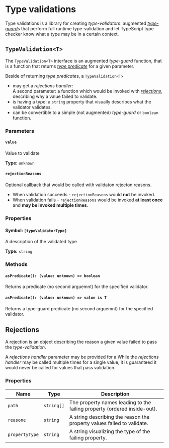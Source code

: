 # Type validations

Type validations is a library for creating *type-validator*s: augmented 
[*type-guard*](https://www.typescriptlang.org/docs/handbook/advanced-types.html#type-guards-and-differentiating-types)s 
that perform full runtime type-validation and let TypeScript type checker know what a 
type may be in a certain context.

## `TypeValidation<T>`

The `TypeValidation<T>` interface is an augmented *type-guard* function, that is a
function that returns 
[*type predicate*](https://www.typescriptlang.org/docs/handbook/advanced-types.html#using-type-predicates)
for a given parameter.

Beside of returning *type predicate*s, a `TypeValidation<T>`

 - may get a *rejections handler*:  
 A second parameter: a function which would be invoked with 
 [*rejections*](#Rejections), describing why a value failed to validate.
- is having a type: a `string` property that visually describes what the validator validates.
- can be convertible to a simple (not augmented) *type-guard* or `boolean` function.

### Parameters

#### `value`
Value to validate

**Type:** `unknown`

#### `rejectionReasons`
Optional callback that would be called with validaton rejecton reasons.  

- When validation succeeds - `rejectionReasons` would **not** be invoked.
- When validation fails - `rejectionReasons` would be invoked **at least once**
and **may be invoked multiple times**.

### Properties

#### Symbol: `[typeValidatorType]`
A description of the validated type

**Type:** `string`

### Methods

#### `asPredicate(): (value: unknown) => boolean`
Returns a predicate (no second arguemnt) for the specified validator.

#### `asPredicate(): (value: unknown) => value is T`
Returns a type-guard predicate (no second arguemnt) for the specified validator.

## Rejections

A rejection is an object describing the reason a given value failed to pass the *type-validation*.

A *rejections handler* parameter may be provided for a
While the *rejections handler* may be called multiple times for a single value, it is 
guaranteed it would never be called for values that pass validation.

### Properties

Name | Type | Description
-|-|-
`path` | `string[]` | The property names leading to the failing property (ordered inside-out).
`reasone` | `string` | A string describing the reason the property values failed to validate.
`propertyType` | `string` | A string visualizing the type of the failing property.
